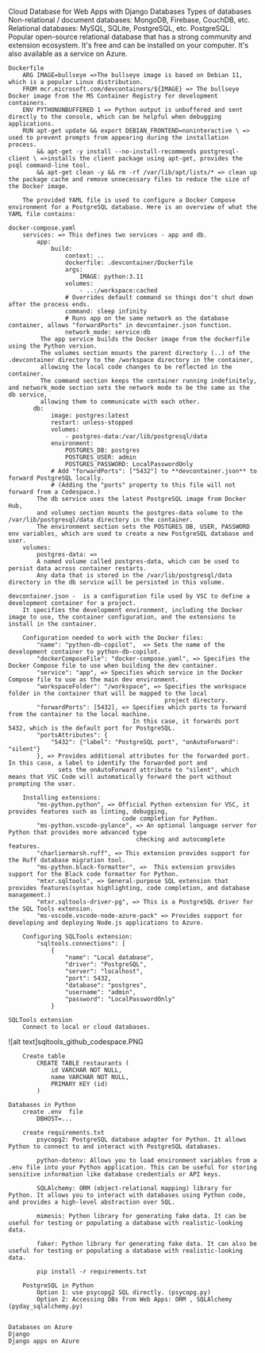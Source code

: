 Cloud Database for Web Apps  with Django
    Databases
        Types of databases
            Non-relational / document databases: MongoDB, Firebase, CouchDB, etc.
            Relational databases: MySQL, SQLite, PostgreSQL, etc.
            PostgreSQL: Popular open-source relational database that has a strong community and extension ecosystem. 
                        It's free and can be installed on your computer. It's also available as a service on Azure.

    Dockerfile
        ARG IMAGE=bullseye =>The bullseye image is based on Debian 11, which is a popular Linux distribution.
        FROM mcr.microsoft.com/devcontainers/${IMAGE} => The bullseye Docker image from the MS Container Registry for development containers. 
        ENV PYTHONUNBUFFERED 1 => Python output is unbuffered and sent directly to the console, which can be helpful when debugging applications.
        RUN apt-get update && export DEBIAN_FRONTEND=noninteractive \ => used to prevent prompts from appearing during the installation process.
            && apt-get -y install --no-install-recommends postgresql-client \ =>installs the client package using apt-get, provides the psql command-line tool. 
            && apt-get clean -y && rm -rf /var/lib/apt/lists/* => clean up the package cache and remove unnecessary files to reduce the size of the Docker image.

        The provided YAML file is used to configure a Docker Compose environment for a PostgreSQL database. Here is an overview of what the YAML file contains:

    docker-compose.yaml
        services: => This defines two services - app and db.
            app:
                build:
                    context: ..
                    dockerfile: .devcontainer/Dockerfile
                    args:
                        IMAGE: python:3.11
                    volumes:
                        - ..:/workspace:cached
                    # Overrides default command so things don't shut down after the process ends.
                    command: sleep infinity
                    # Runs app on the same network as the database container, allows "forwardPorts" in devcontainer.json function.
                    network_mode: service:db
             The app service builds the Docker image from the dockerfile using the Python version. 
             The volumes section mounts the parent directory (..) of the .devcontainer directory to the /workspace directory in the container, 
             allowing the local code changes to be reflected in the container. 
             The command section keeps the container running indefinitely, and network_mode section sets the network mode to be the same as the db service, 
             allowing them to communicate with each other.       
           db:
                image: postgres:latest
                restart: unless-stopped
                volumes:
                    - postgres-data:/var/lib/postgresql/data
                environment:
                    POSTGRES_DB: postgres
                    POSTGRES_USER: admin
                    POSTGRES_PASSWORD: LocalPasswordOnly
                # Add "forwardPorts": ["5432"] to **devcontainer.json** to forward PostgreSQL locally.
                # (Adding the "ports" property to this file will not forward from a Codespace.)
            The db service uses the latest PostgreSQL image from Docker Hub,
            and volumes section mounts the postgres-data volume to the /var/lib/postgresql/data directory in the container. 
            The environment section sets the POSTGRES_DB, USER, PASSWORD env variables, which are used to create a new PostgreSQL database and user.
        volumes:
            postgres-data: => 
            A named volume called postgres-data, which can be used to persist data across container restarts. 
            Any data that is stored in the /var/lib/postgresql/data directory in the db service will be persisted in this volume.

    devcontainer.json -  is a configuration file used by VSC to define a development container for a project. 
        It specifies the development environment, including the Docker image to use, the container configuration, and the extensions to install in the container.
        
        Configuration needed to work with the Docker files:
            "name": "python-db-copilot",  => Sets the name of the development container to python-db-copilot.
            "dockerComposeFile": "docker-compose.yaml", => Specifies the Docker Compose file to use when building the dev container.
            "service": "app", => Specifies which service in the Docker Compose file to use as the main dev environment.
            "workspaceFolder": "/workspace", => Specifies the workspace folder in the container that will be mapped to the local 
                                                project directory.
            "forwardPorts": [5432], => Specifies which ports to forward from the container to the local machine. 
                                       In this case, it forwards port 5432, which is the default port for PostgreSQL.
            "portsAttributes": {
                "5432": {"label": "PostgreSQL port", "onAutoForward": "silent"}
            }, => Provides additional attributes for the forwarded port. In this case, a label to identify the forwarded port and
                  sets the onAutoForward attribute to "silent", which means that VSC Code will automatically forward the port without prompting the user.

        Installing extensions:
            "ms-python.python", => Official Python extension for VSC, it provides features such as linting, debugging, 
                                    code completion for Python.
            "ms-python.vscode-pylance", => An optional language server for Python that provides more advanced type 
                                        checking and autocomplete features.
            "charliermarsh.ruff", => This extension provides support for the Ruff database migration tool.
            "ms-python.black-formatter", =>  This extension provides support for the Black code formatter for Python.
            "mtxr.sqltools", => General-purpose SQL extension that provides features(syntax highlighting, code completion, and database management.)
            "mtxr.sqltools-driver-pg", => This is a PostgreSQL driver for the SQL Tools extension.
            "ms-vscode.vscode-node-azure-pack" => Provides support for developing and deploying Node.js applications to Azure.

        Configuring SQLTools extension:
            "sqltools.connections": [
                {
                    "name": "Local database",
                    "driver": "PostgreSQL",
                    "server": "localhost",
                    "port": 5432,
                    "database": "postgres",
                    "username": "admin",
                    "password": "LocalPasswordOnly"
                }

    SQLTools extension
        Connect to local or cloud databases. 
   ![alt text]sqltools_github_codespace.PNG
        
        Create table
            CREATE TABLE restaurants (
                id VARCHAR NOT NULL,
                name VARCHAR NOT NULL,
                PRIMARY KEY (id) 
            )
       
    Databases in Python
        create .env  file
            DBHOST=...
        
        create requirements.txt
            psycopg2: PostgreSQL database adapter for Python. It allows Python to connect to and interact with PostgreSQL databases.
            
            python-dotenv: Allows you to load environment variables from a .env file into your Python application. This can be useful for storing sensitive information like database credentials or API keys.
            
            SQLAlchemy: ORM (object-relational mapping) library for Python. It allows you to interact with databases using Python code, and provides a high-level abstraction over SQL.
            
            mimesis: Python library for generating fake data. It can be useful for testing or populating a database with realistic-looking data.
            
            faker: Python library for generating fake data. It can also be useful for testing or populating a database with realistic-looking data.    

            pip install -r requirements.txt

        PostgreSQL in Python
            Option 1: use psycopg2 SQL directly. (psycopg.py)
            Option 2: Accessing DBs from Web Apps: ORM , SQLAlchemy (pyday_sqlalchemy.py)
    
    
    Databases on Azure
    Django
    Django apps on Azure   